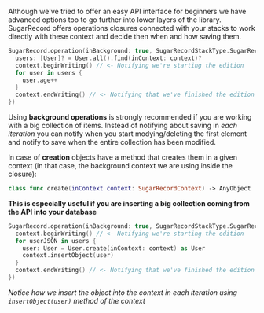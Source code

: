 Although we've tried to offer an easy API interface for beginners we have advanced options too to go further into lower layers of the library. SugarRecord offers operations closures connected with your stacks to work directly with these context and decide then when and how saving them.

```swift
SugarRecord.operation(inBackground: true, SugarRecordStackType.SugarRecordStackTypeRealm, closure: { (context) -> () in
  users: [User]? = User.all().find(inContext: context)?
  context.beginWriting() // <- Notifying we're starting the edition
  for user in users {
    user.age++
  }
  context.endWriting() // <- Notifying that we've finished the edition
})
```

Using **background operations** is strongly recommended if you  are working with a big collection of items. Instead of notifying about saving in *each iteration* you can notify when you start modying/deleting the first element and  notify to save when the entire collection  has been  modified.

In case of **creation** objects have a method that creates them  in a given context (in that case, the background context we are using inside the closure):

```swift
class func create(inContext context: SugarRecordContext) -> AnyObject
```

**This is especially useful if you are inserting a big collection coming from the API into your database**

```swift
SugarRecord.operation(inBackground: true, SugarRecordStackType.SugarRecordStackTypeRealm, closure: { (context) -> () in
  context.beginWriting() // <- Notifying we're starting the edition
  for userJSON in users {
    user: User = User.create(inContext: context) as User
    context.insertObject(user)
  }
  context.endWriting() // <- Notifying that we've finished the edition
})
```

*Notice how we insert the object into the context in each iteration using `insertObject(user)` method of the context*
